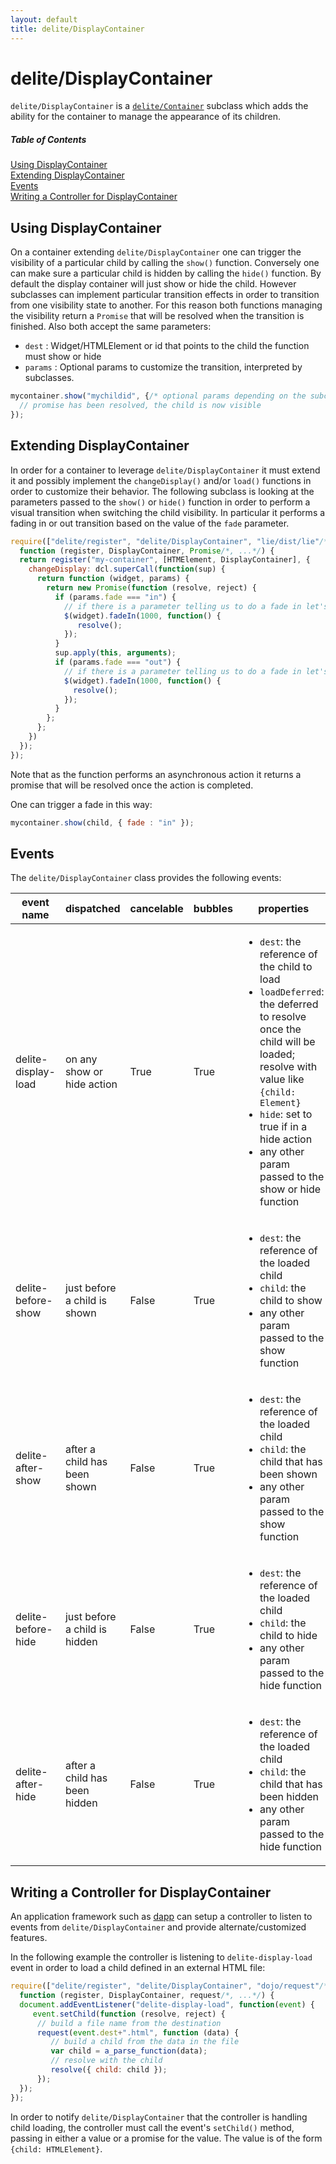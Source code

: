 ```yaml
---
layout: default
title: delite/DisplayContainer
---
```


# delite/DisplayContainer

`delite/DisplayContainer` is a [`delite/Container`](Container.md) subclass which adds the ability for the container to 
manage the appearance of its children.

##### Table of Contents
[Using DisplayContainer](#using)  
[Extending DisplayContainer](#extending)  
[Events](#events)  
[Writing a Controller for DisplayContainer](#controller)    

<a name="using"></a>
## Using DisplayContainer

On a container extending `delite/DisplayContainer` one can trigger the visibility of a particular child by calling
the `show()` function. Conversely one can make sure a particular child is hidden by calling the `hide()` function. By
default the display container will just show or hide the child. However subclasses can implement particular transition
effects in order to transition from one visibility state to another. For this reason both functions managing the visibility
return a `Promise` that will be resolved when the transition is finished. Also both accept the same parameters:
  
* `dest` : Widget/HTMLElement or id that points to the child the function must show or hide
* `params` : Optional params to customize the transition, interpreted by subclasses.
  
```js
mycontainer.show("mychildid", {/* optional params depending on the subclass */}).then(function() {
  // promise has been resolved, the child is now visible
});
``` 

<a name="extending"></a>
## Extending DisplayContainer

In order for a container to leverage `delite/DisplayContainer` it must extend it and possibly implement the `changeDisplay()` 
and/or `load()` functions in order to customize their behavior. The following subclass is looking at the parameters passed
to the `show()` or `hide()` function in order to perform a visual transition when switching the child visibility. In 
particular it performs a fading in or out transition based on the value of the `fade` parameter.

```js
require(["delite/register", "delite/DisplayContainer", "lie/dist/lie"/*, ...*/],
  function (register, DisplayContainer, Promise/*, ...*/) {
  return register("my-container", [HTMElement, DisplayContainer], {
    changeDisplay: dcl.superCall(function(sup) {
      return function (widget, params) {
        return new Promise(function (resolve, reject) {
          if (params.fade === "in") {
            // if there is a parameter telling us to do a fade in let's do it
            $(widget).fadeIn(1000, function() {
               resolve();
            });
          }
          sup.apply(this, arguments);
          if (params.fade === "out") {
            // if there is a parameter telling us to do a fade in let's do it by setting corresponding CSS class
            $(widget).fadeIn(1000, function() {
              resolve();
            });
          }
        };
      };    
    })
  });
});
```

Note that as the function performs an asynchronous action it returns a promise that will be resolved once the action
is completed.

One can trigger a fade in this way:

```js
mycontainer.show(child, { fade : "in" });
```

<a name="events"></a>
## Events

The `delite/DisplayContainer` class provides the following events:

|event name|dispatched|cancelable|bubbles|properties|
|----------|----------|----------|-------|----------|
|delite-display-load|on any show or hide action|True|True|<ul><li>`dest`: the reference of the child to load</li><li>`loadDeferred`: the deferred to resolve once the child will be loaded; resolve with value like `{child: Element}`</li><li>`hide`: set to true if in a hide action</li><li>any other param passed to the show or hide function</li></ul>|
|delite-before-show|just before a child is shown|False|True|<ul><li>`dest`: the reference of the loaded child</li><li>`child`: the child to show</li><li>any other param passed to the show function</li></ul>|
|delite-after-show|after a child has been shown|False|True|<ul><li>`dest`: the reference of the loaded child</li><li>`child`: the child that has been shown</li><li>any other param passed to the show function</li></ul>|
|delite-before-hide|just before a child is hidden|False|True|<ul><li>`dest`: the reference of the loaded child</li><li>`child`: the child to hide</li><li>any other param passed to the hide function</li></ul>|
|delite-after-hide|after a child has been hidden|False|True|<ul><li>`dest`: the reference of the loaded child</li><li>`child`: the child that has been hidden</li><li>any other param passed to the hide function</li></ul>|


<a name="controller"></a>

## Writing a Controller for DisplayContainer

An application framework such as [dapp](https://github.com/ibm-js/dapp) can setup a controller to listen to events from
`delite/DisplayContainer` and provide alternate/customized features.

In the following example the controller is listening to `delite-display-load` event in order
to load a child defined in an external HTML file:

```js
require(["delite/register", "delite/DisplayContainer", "dojo/request"/*, ...*/], 
  function (register, DisplayContainer, request/*, ...*/) {
  document.addEventListener("delite-display-load", function(event) {
     event.setChild(function (resolve, reject) {
      // build a file name from the destination
      request(event.dest+".html", function (data) {
         // build a child from the data in the file
         var child = a_parse_function(data);
         // resolve with the child
         resolve({ child: child });
      });
  });
});
```

In order to notify `delite/DisplayContainer` that the controller is handling child loading, the controller must
call the event's `setChild()` method, passing in either a value or a promise for the value.  The value is
of the form `{child: HTMLElement}`.
